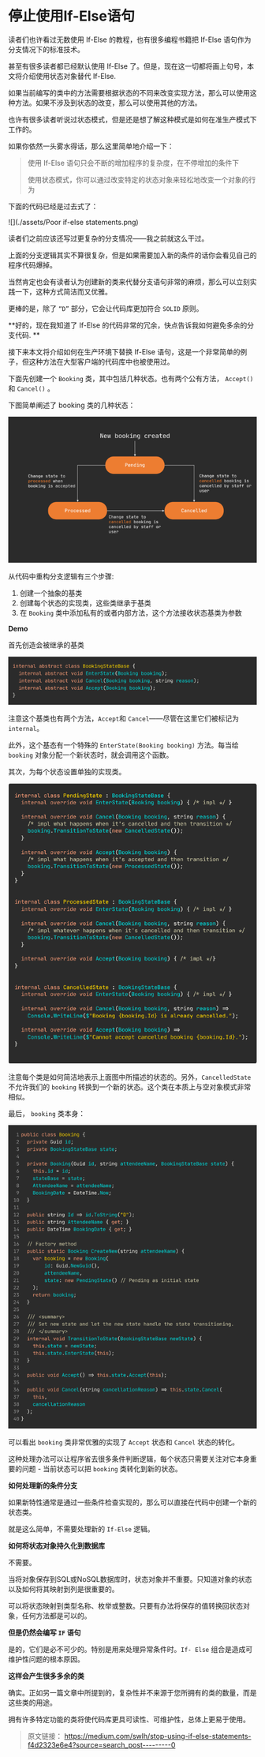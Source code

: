 # 停止使用If-Else语句

读者们也许看过无数使用 If-Else 的教程，也有很多编程书籍把 If-Else 语句作为分支情况下的标准技术。

甚至有很多读者都已经默认使用 If-Else 了。但是，现在这一切都将画上句号，本文将介绍使用状态对象替代 If-Else.

如果当前编写的类中的方法需要根据状态的不同来改变实现方法，那么可以使用这种方法。如果不涉及到状态的改变，那么可以使用其他的方法。

也许有很多读者听说过状态模式，但是还是想了解这种模式是如何在准生产模式下工作的。

如果你依然一头雾水得话，那么这里简单地介绍一下：

> 使用 If-Else 语句只会不断的增加程序的复杂度，在不停增加的条件下
>
> 使用状态模式，你可以通过改变特定的状态对象来轻松地改变一个对象的行为

下面的代码已经是过去式了：

![](./assets/Poor if-else statements.png)

读者们之前应该还写过更复杂的分支情况——我之前就这么干过。

上面的分支逻辑其实不算很复杂，但是如果需要加入新的条件的话你会看见自己的程序代码爆掉。

当然肯定也会有读者认为创建新的类来代替分支语句非常的麻烦，那么可以立刻实践一下，这种方式简洁而又优雅。

更棒的是，除了  `“D”`  部分，它会让代码库更加符合 `SOLID` 原则。

**好的，现在我知道了 If-Else 的代码非常的冗余，快点告诉我如何避免多余的分支代码. **

接下来本文将介绍如何在生产环境下替换 If-Else 语句，这是一个非常简单的例子，但这种方法在大型客户端的代码库中也被使用过。

下面先创建一个 `Booking` 类，其中包括几种状态。也有两个公有方法， `Accept()`  和 `Cancel()` 。

下图简单阐述了 booking 类的几种状态：

![](./assets/bookingState.png)

从代码中重构分支逻辑有三个步骤:

1. 创建一个抽象的基类
2. 创建每个状态的实现类，这些类继承于基类
3. 在 `Booking` 类中添加私有的或者内部方法，这个方法接收状态基类为参数

**Demo**

首先创造会被继承的基类

![](./assets/baseClass.png)

注意这个基类也有两个方法，`Accept`和 `Cancel`——尽管在这里它们被标记为 `internal`。

此外，这个基态有一个特殊的 `EnterState(Booking booking)` 方法。每当给 `booking` 对象分配一个新状态时，就会调用这个函数。

其次，为每个状态设置单独的实现类。

![img](./assets/implement.png)

注意每个类是如何简洁地表示上面图中所描述的状态的。另外，`CancelledState` 不允许我们的 `booking` 转换到一个新的状态。这个类在本质上与空对象模式非常相似。

最后， `booking` 类本身：

![img](./assets/booking.png)

可以看出 `booking` 类非常优雅的实现了 `Accept`  状态和 `Cancel` 状态的转化。

这种处理办法可以让程序省去很多条件判断逻辑，每个状态只需要关注对它本身重要的问题 - 当前状态可以把 `booking` 类转化到新的状态。

**如何处理新的条件分支**

如果新特性通常是通过一些条件检查实现的，那么可以直接在代码中创建一个新的状态类。

就是这么简单，不需要处理新的 `If-Else` 逻辑。

**如何将状态对象持久化到数据库**

不需要。

当将对象保存到SQL或NoSQL数据库时，状态对象并不重要。只知道对象的状态以及如何将其映射到列是很重要的。

可以将状态映射到类型名称、枚举或整数。只要有办法将保存的值转换回状态对象，任何方法都是可以的。

**但是仍然会编写 `IF` 语句**

是的，它们是必不可少的。特别是用来处理异常条件时。`If- Else` 组合是造成可维护性问题的根本原因。

**这样会产生很多多余的类**

确实。正如另一篇文章中所提到的，复杂性并不来源于您所拥有的类的数量，而是这些类的用途。

拥有许多特定功能的类将使代码库更具可读性、可维护性，总体上更易于使用。

> 原文链接： https://medium.com/swlh/stop-using-if-else-statements-f4d2323e6e4?source=search_post---------0

